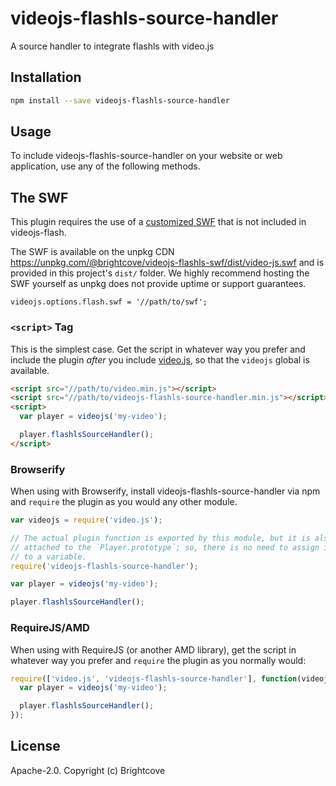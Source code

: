 # videojs-flashls-source-handler

A source handler to integrate flashls with video.js

## Installation

```sh
npm install --save videojs-flashls-source-handler
```

## Usage

To include videojs-flashls-source-handler on your website or web application, use any of the following methods.

## The SWF

This plugin requires the use of a [customized SWF](https://github.com/brightcove/videojs-flashls-swf) that is not included in videojs-flash.

The SWF is available on the unpkg CDN https://unpkg.com/@brightcove/videojs-flashls-swf/dist/video-js.swf and is provided in this project's `dist/` folder. We highly recommend hosting the SWF yourself as unpkg does not provide uptime or support guarantees.

`videojs.options.flash.swf = '//path/to/swf';`

### `<script>` Tag

This is the simplest case. Get the script in whatever way you prefer and include the plugin _after_ you include [video.js][videojs], so that the `videojs` global is available.

```html
<script src="//path/to/video.min.js"></script>
<script src="//path/to/videojs-flashls-source-handler.min.js"></script>
<script>
  var player = videojs('my-video');

  player.flashlsSourceHandler();
</script>
```

### Browserify

When using with Browserify, install videojs-flashls-source-handler via npm and `require` the plugin as you would any other module.

```js
var videojs = require('video.js');

// The actual plugin function is exported by this module, but it is also
// attached to the `Player.prototype`; so, there is no need to assign it
// to a variable.
require('videojs-flashls-source-handler');

var player = videojs('my-video');

player.flashlsSourceHandler();
```

### RequireJS/AMD

When using with RequireJS (or another AMD library), get the script in whatever way you prefer and `require` the plugin as you normally would:

```js
require(['video.js', 'videojs-flashls-source-handler'], function(videojs) {
  var player = videojs('my-video');

  player.flashlsSourceHandler();
});
```

## License

Apache-2.0. Copyright (c) Brightcove


[videojs]: http://videojs.com/
